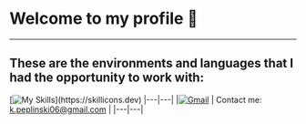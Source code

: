 # Welcome to my profile 👋
---
## These are the environments and languages that I had the opportunity to work with:
[![My Skills](https://skillicons.dev/icons?i=vscode,visualstudio,js,jquery,ts,nodejs,php,java,angular,cpp,cs,py,postgres,html,css,,)](https://skillicons.dev)
|---|---|
|[![Gmail](https://skillicons.dev/icons?i=gmail)](https://skillicons.dev) | Contact me: k.peplinski06@gmail.com |
|---|---|


  


<!--
**kondzio-p/kondzio-p** is a ✨ _special_ ✨ repository because its `README.md` (this file) appears on your GitHub profile.
-->
